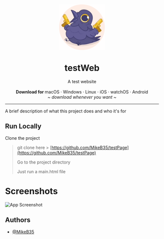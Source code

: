 
<p align="center">
  <a href="#">
    
  </a>
  <p align="center">
   <img width="150" height="150" src="source/images/birdPFP.png" alt="Logo">
  </p>
  <h1 align="center"><b>testWeb</b></h1>
  <p align="center">
  A test website
    <br />
    <br />
    <b>Download for </b>
    macOS
    ·
    Windows
    ·
    Linux
    ·
    iOS
    ·
    watchOS
    ·
    Android
    <br />
    <i>~ download whenever you want ~</i>
  </p>
</p>

---
A brief description of what this project does and who it's for


## Run Locally

Clone the project

>   git clone here > [https://github.com/MikeB35/testPage](https://github.com/MikeB35/testPage)
>   
>   Go to the project directory
>   
>   Just run a main.html file

# Screenshots

![App Screenshot](screenshots/screecnshot1.jpg)

## Authors

- [@MikeB35](https://www.github.com/MikeB35)


#
